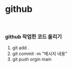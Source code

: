 # github


<br/>

### github 작업한 코드 올리기

1. git add . <br/>
2. git commit -m "메시지 내용" <br/>
3. git push orgin main <br/>
